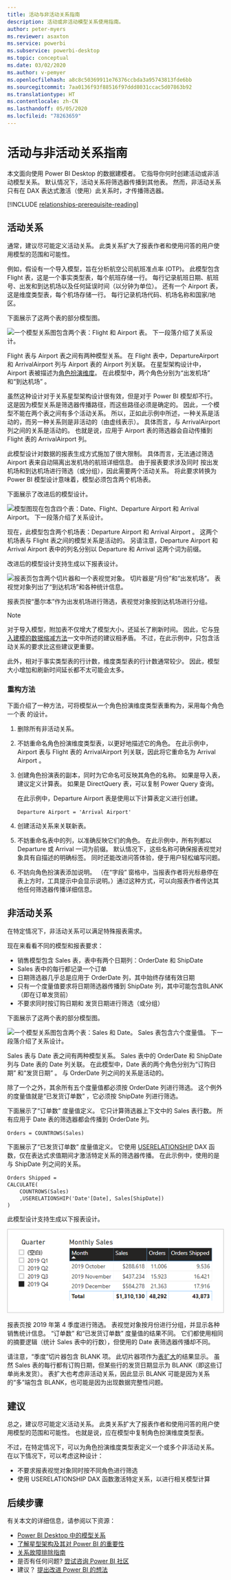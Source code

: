 ```yaml
---
title: 活动与非活动关系指南
description: 活动或非活动模型关系使用指南。
author: peter-myers
ms.reviewer: asaxton
ms.service: powerbi
ms.subservice: powerbi-desktop
ms.topic: conceptual
ms.date: 03/02/2020
ms.author: v-pemyer
ms.openlocfilehash: a8c8c50369911e76376ccbda3a95743813fde6bb
ms.sourcegitcommit: 7aa0136f93f88516f97ddd8031ccac5d07863b92
ms.translationtype: HT
ms.contentlocale: zh-CN
ms.lasthandoff: 05/05/2020
ms.locfileid: "78263659"
---
```

# <a name="active-vs-inactive-relationship-guidance"></a>活动与非活动关系指南

本文面向使用 Power BI Desktop 的数据建模者。 它指导你何时创建活动或非活动模型关系。 默认情况下，活动关系将筛选器传播到其他表。 然而，非活动关系只有在 DAX 表达式激活（使用）此关系时，才传播筛选器。

[!INCLUDE [relationships-prerequisite-reading](includes/relationships-prerequisite-reading.md)]

## <a name="active-relationships"></a>活动关系

通常，建议尽可能定义活动关系。 此类关系扩大了报表作者和使用问答的用户使用模型的范围和可能性。

例如，假设有一个导入模型，旨在分析航空公司航班准点率 (OTP)。 此模型包含 Flight  表，这是一个事实类型表，每个航班存储一行。 每行记录航班日期、航班号、出发和到达机场以及任何延误时间（以分钟为单位）。 还有一个 Airport  表，这是维度类型表，每个机场存储一行。 每行记录机场代码、机场名称和国家/地区。

下面展示了这两个表的部分模型图。

![一个模型关系图包含两个表：Flight 和 Airport 表。 下一段落介绍了关系设计。](media/relationships-active-inactive/flight-model-1.png)

Flight  表与 Airport  表之间有两种模型关系。 在 Flight  表中，DepartureAirport  和 ArrivalAirport  列与 Airport  表的 Airport  列关联。 在星型架构设计中，Airport  表被描述为[角色扮演维度](star-schema.md#role-playing-dimensions)。 在此模型中，两个角色分别为“出发机场”  和“到达机场”  。

虽然这种设计对于关系星型架构设计很有效，但是对于 Power BI 模型却不行。 这是因为模型关系是筛选器传播路径，而这些路径必须是确定的。 因此，一个模型不能在两个表之间有多个活动关系。 所以，正如此示例中所述，一种关系是活动的，而另一种关系则是非活动的（由虚线表示）。 具体而言，与 ArrivalAirport  列之间的关系是活动的。 也就是说，应用于 Airport  表的筛选器会自动传播到 Flight  表的 ArrivalAirport  列。

此模型设计对数据的报表生成方式施加了很大限制。 具体而言，无法通过筛选 Airport  表来自动隔离出发机场的航班详细信息。 由于报表要求涉及同时  按出发机场和到达机场进行筛选（或分组），因此需要两个活动关系。 将此要求转换为 Power BI 模型设计意味着，模型必须包含两个机场表。

下面展示了改进后的模型设计。

![模型图现在包含四个表：Date、Flight、Departure Airport 和 Arrival Airport。 下一段落介绍了关系设计。](media/relationships-active-inactive/flight-model-2.png)

现在，此模型包含两个机场表：Departure Airport  和 Arrival Airport  。 这两个机场表与 Flight  表之间的模型关系是活动的。 另请注意，Departure Airport  和 Arrival Airport  表中的列名分别以 Departure  和 Arrival  这两个词为前缀。

改进后的模型设计支持生成以下报表设计。

![报表页包含两个切片器和一个表视觉对象。 切片器是“月份”和“出发机场”。 表视觉对象列出了“到达机场”和各种统计信息。](media/relationships-active-inactive/flight-report-design.png)

报表页按“墨尔本”作为出发机场进行筛选，表视觉对象按到达机场进行分组。

> [!NOTE]
> 对于导入模型，附加表不仅增大了模型大小，还延长了刷新时间。 因此，它与[导入建模的数据缩减方法](import-modeling-data-reduction.md)一文中所述的建议相矛盾。 不过，在此示例中，只包含活动关系的要求比这些建议更重要。
>
> 此外，相对于事实类型表的行计数，维度类型表的行计数通常较少。 因此，模型大小增加和刷新时间延长都不太可能会太多。

### <a name="refactoring-methodology"></a>重构方法

下面介绍了一种方法，可将模型从一个角色扮演维度类型表重构为，采用每个角色一个表  的设计。

1. 删除所有非活动关系。
2. 不妨重命名角色扮演维度类型表，以更好地描述它的角色。 在此示例中，Airport  表与 Flight  表的 ArrivalAirport  列关联，因此将它重命名为 Arrival Airport  。
3. 创建角色扮演表的副本，同时为它命名可反映其角色的名称。 如果是导入表，建议定义计算表。 如果是 DirectQuery 表，可以复制 Power Query 查询。

    在此示例中，Departure Airport  表是使用以下计算表定义进行创建。

    ```dax
    Departure Airport = 'Arrival Airport'
    ```

4. 创建活动关系来关联新表。
5. 不妨重命名表中的列，以准确反映它们的角色。 在此示例中，所有列都以 Departure  或 Arrival  一词为前缀。 默认情况下，这些名称可确保报表视觉对象具有自描述的明确标签。 同时还能改进问答体验，便于用户轻松编写问题。
6. 不妨向角色扮演表添加说明。 （在“字段”  窗格中，当报表作者将光标悬停在表上方时，工具提示中会显示说明。）通过这种方式，可以向报表作者传达其他任何筛选器传播详细信息。

## <a name="inactive-relationships"></a>非活动关系

在特定情况下，非活动关系可以满足特殊报表需求。

现在来看看不同的模型和报表要求：

- 销售模型包含 Sales  表，表中有两个日期列：OrderDate  和 ShipDate 
- Sales  表中的每行都记录一个订单
- 日期筛选器几乎总是应用于 OrderDate  列，其中始终存储有效日期
- 只有一个度量值要求将日期筛选器传播到 ShipDate  列，其中可能包含BLANK（即在订单发货前）
- 不要求同时按订购日期和  发货日期进行筛选（或分组）

下面展示了这两个表的部分模型图。

![一个模型关系图包含两个表：Sales 和 Date。 Sales 表包含六个度量值。 下一段落介绍了关系设计。](media/relationships-active-inactive/sales-model.png)

Sales  表与 Date  表之间有两种模型关系。 Sales  表中的 OrderDate  和 ShipDate  列与 Date  表的 Date  列关联。 在此模型中，Date  表的两个角色分别为“订购日期”  和“发货日期”  。 与 OrderDate  列之间的关系是活动的。

除了一个之外，其余所有五个度量值都必须按 OrderDate  列进行筛选。 这个例外的度量值就是“已发货订单数”  ，它必须按 ShipDate  列进行筛选。

下面展示了“订单数”  度量值定义。 它只计算筛选器上下文中的 Sales  表行数。 所有应用于 Date  表的筛选器都会传播到 OrderDate  列。

```dax
Orders = COUNTROWS(Sales)
```

下面展示了“已发货订单数”  度量值定义。 它使用 [USERELATIONSHIP](/dax/userelationship-function-dax) DAX 函数，仅在表达式求值期间才激活特定关系的筛选器传播。 在此示例中，使用的是与 ShipDate  列之间的关系。

```dax
Orders Shipped =
CALCULATE(
    COUNTROWS(Sales)
    ,USERELATIONSHIP('Date'[Date], Sales[ShipDate])
)
```

此模型设计支持生成以下报表设计。

![报表页包含一个切片器和一个表视觉对象。 切片器是“季度”，表视觉对象列出了每月销售统计信息。](media/relationships-active-inactive/sales-report-design.png)

报表页按 2019 年第 4 季度进行筛选。 表视觉对象按月份进行分组，并显示各种销售统计信息。 “订单数”  和“已发货订单数”  度量值的结果不同。 它们都使用相同的摘要逻辑（统计 Sales  表中的行数），但使用的 Date  表筛选器传播却不同。

请注意，“季度”切片器包含 BLANK 项。 此切片器项作为[表扩大](../desktop-relationships-understand.md#strong-relationships)的结果显示。 虽然 Sales  表的每行都有订购日期，但某些行的发货日期显示为 BLANK（即这些订单尚未发货）。 表扩大也考虑非活动关系，因此显示 BLANK 可能是因为关系的“多”端包含 BLANK，也可能是因为出现数据完整性问题。

## <a name="recommendations"></a>建议

总之，建议尽可能定义活动关系。 此类关系扩大了报表作者和使用问答的用户使用模型的范围和可能性。 也就是说，应在模型中复制角色扮演维度类型表。

不过，在特定情况下，可以为角色扮演维度类型表定义一个或多个非活动关系。 在以下情况下，可以考虑这种设计：

- 不要求报表视觉对象同时按不同角色进行筛选
- 使用 USERELATIONSHIP DAX 函数激活特定关系，以进行相关模型计算

## <a name="next-steps"></a>后续步骤

有关本文的详细信息，请参阅以下资源：

- [Power BI Desktop 中的模型关系](../desktop-relationships-understand.md)
- [了解星型架构及其对 Power BI 的重要性](star-schema.md)
- [关系故障排除指南](relationships-troubleshoot.md)
- 是否有任何问题? [尝试咨询 Power BI 社区](https://community.powerbi.com/)
- 建议？ [提出改进 Power BI 的想法](https://ideas.powerbi.com/)

